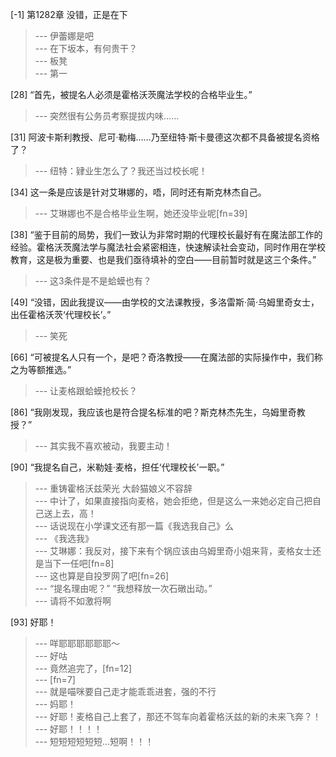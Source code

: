 
[-1] 第1282章 没错，正是在下
>--- 伊蕾娜是吧<br>
>--- 在下坂本，有何贵干？<br>
>--- 板凳<br>
>--- 第一<br>

[28] “首先，被提名人必须是霍格沃茨魔法学校的合格毕业生。”
>--- 突然很有公务员考察提拔内味……<br>

[31] 阿波卡斯利教授、尼可·勒梅……乃至纽特·斯卡曼德这次都不具备被提名资格了？
>--- 纽特：肄业生怎么了？我还当过校长呢！<br>

[34] 这一条是应该是针对艾琳娜的，唔，同时还有斯克林杰自己。
>--- 艾琳娜也不是合格毕业生啊，她还没毕业呢[fn=39]<br>

[38] “鉴于目前的局势，我们一致认为非常时期的代理校长最好有在魔法部工作的经验。霍格沃茨魔法学与魔法社会紧密相连，快速解读社会变动，同时作用在学校教育，这是极为重要、也是我们亟待填补的空白——目前暂时就是这三个条件。”
>--- 这3条件是不是蛤蟆也有？<br>

[49] “没错，因此我提议——由学校的文法课教授，多洛雷斯·简·乌姆里奇女士，出任霍格沃茨‘代理校长’。”
>--- 笑死<br>

[66] “可被提名人只有一个，是吧？奇洛教授——在魔法部的实际操作中，我们称之为等额推选。”
>--- 让麦格跟蛤蟆抢校长？<br>

[86] “我刚发现，我应该也是符合提名标准的吧？斯克林杰先生，乌姆里奇教授？”
>--- 其实我不喜欢被动，我要主动！<br>

[90] “我提名自己，米勒娃·麦格，担任‘代理校长’一职。”
>--- 重铸霍格沃兹荣光  大龄猫娘义不容辞<br>
>--- 中计了，如果直接指向麦格，她会拒绝，但是这么一来她必定自己把自己送上去，高！<br>
>--- 话说现在小学课文还有那一篇《我选我自己》么<br>
>--- 《我选我》<br>
>--- 艾琳娜：我反对，接下来有个锅应该由乌姆里奇小姐来背，麦格女士还是当下一任吧[fn=8]<br>
>--- 这也算是自投罗网了吧[fn=26]<br>
>--- “提名理由呢？”
“我想释放一次石礅出动。”<br>
>--- 请将不如激将啊<br>

[93] 好耶！
>--- 咩耶耶耶耶耶耶～<br>
>--- 好咕<br>
>--- 竟然追完了，[fn=12]<br>
>--- [fn=7]<br>
>--- 就是喵咪要自己走才能乖乖进套，强的不行<br>
>--- 妈耶！<br>
>--- 好耶！麦格自己上套了，那还不驾车向着霍格沃兹的新的未来飞奔？！<br>
>--- 好耶！！！！<br>
>--- 短短短短短短…短啊！！！<br>
